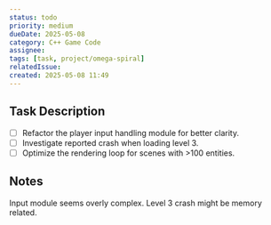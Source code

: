 ```yaml
---
status: todo
priority: medium
dueDate: 2025-05-08
category: C++ Game Code
assignee: 
tags: [task, project/omega-spiral]
relatedIssue: 
created: 2025-05-08 11:49
---
```


## Task Description

- [ ] Refactor the player input handling module for better clarity.
- [ ] Investigate reported crash when loading level 3.
- [ ] Optimize the rendering loop for scenes with >100 entities.

## Notes

Input module seems overly complex. Level 3 crash might be memory related.
